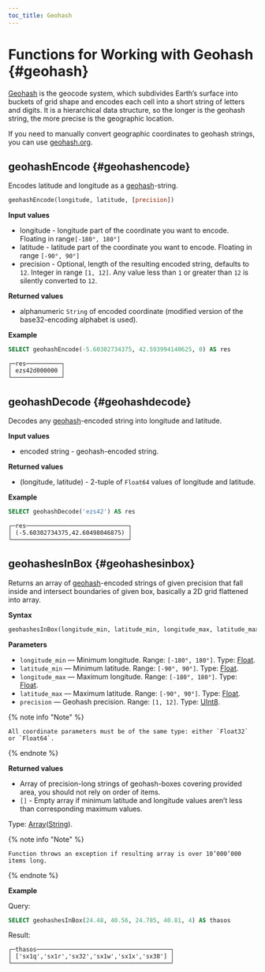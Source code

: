 ```yaml
---
toc_title: Geohash
---
```


# Functions for Working with Geohash {#geohash}

[Geohash](https://en.wikipedia.org/wiki/Geohash) is the geocode system, which subdivides Earth’s surface into buckets of grid shape and encodes each cell into a short string of letters and digits. It is a hierarchical data structure, so the longer is the geohash string, the more precise is the geographic location. 

If you need to manually convert geographic coordinates to geohash strings, you can use [geohash.org](http://geohash.org/).

## geohashEncode {#geohashencode}

Encodes latitude and longitude as a [geohash](#geohash)-string.

``` sql
geohashEncode(longitude, latitude, [precision])
```

**Input values**

-   longitude - longitude part of the coordinate you want to encode. Floating in range`[-180°, 180°]`
-   latitude - latitude part of the coordinate you want to encode. Floating in range `[-90°, 90°]`
-   precision - Optional, length of the resulting encoded string, defaults to `12`. Integer in range `[1, 12]`. Any value less than `1` or greater than `12` is silently converted to `12`.

**Returned values**

-   alphanumeric `String` of encoded coordinate (modified version of the base32-encoding alphabet is used).

**Example**

``` sql
SELECT geohashEncode(-5.60302734375, 42.593994140625, 0) AS res
```

``` text
┌─res──────────┐
│ ezs42d000000 │
└──────────────┘
```

## geohashDecode {#geohashdecode}

Decodes any [geohash](#geohash)-encoded string into longitude and latitude.

**Input values**

-   encoded string - geohash-encoded string.

**Returned values**

-   (longitude, latitude) - 2-tuple of `Float64` values of longitude and latitude.

**Example**

``` sql
SELECT geohashDecode('ezs42') AS res
```

``` text
┌─res─────────────────────────────┐
│ (-5.60302734375,42.60498046875) │
└─────────────────────────────────┘
```

## geohashesInBox {#geohashesinbox}

Returns an array of [geohash](#geohash)-encoded strings of given precision that fall inside and intersect boundaries of given box, basically a 2D grid flattened into array.

**Syntax**

``` sql
geohashesInBox(longitude_min, latitude_min, longitude_max, latitude_max, precision)
```

**Parameters**

-   `longitude_min` — Minimum longitude. Range: `[-180°, 180°]`. Type: [Float](../../../sql-reference/data-types/float.md).
-   `latitude_min` — Minimum latitude. Range: `[-90°, 90°]`. Type: [Float](../../../sql-reference/data-types/float.md).
-   `longitude_max` — Maximum longitude. Range: `[-180°, 180°]`. Type: [Float](../../../sql-reference/data-types/float.md).
-   `latitude_max` — Maximum latitude. Range: `[-90°, 90°]`. Type: [Float](../../../sql-reference/data-types/float.md).
-   `precision` — Geohash precision. Range: `[1, 12]`. Type: [UInt8](../../../sql-reference/data-types/int-uint.md).

{% note info "Note" %}

    All coordinate parameters must be of the same type: either `Float32` or `Float64`.

{% endnote %}

**Returned values**

-   Array of precision-long strings of geohash-boxes covering provided area, you should not rely on order of items.
-   `[]` - Empty array if minimum latitude and longitude values aren’t less than corresponding maximum values.

Type: [Array](../../../sql-reference/data-types/array.md)([String](../../../sql-reference/data-types/string.md)).

{% note info "Note" %}

    Function throws an exception if resulting array is over 10’000’000 items long.

{% endnote %}

**Example**

Query:

``` sql
SELECT geohashesInBox(24.48, 40.56, 24.785, 40.81, 4) AS thasos
```
Result:

``` text
┌─thasos──────────────────────────────────────┐
│ ['sx1q','sx1r','sx32','sx1w','sx1x','sx38'] │
└─────────────────────────────────────────────┘
```


